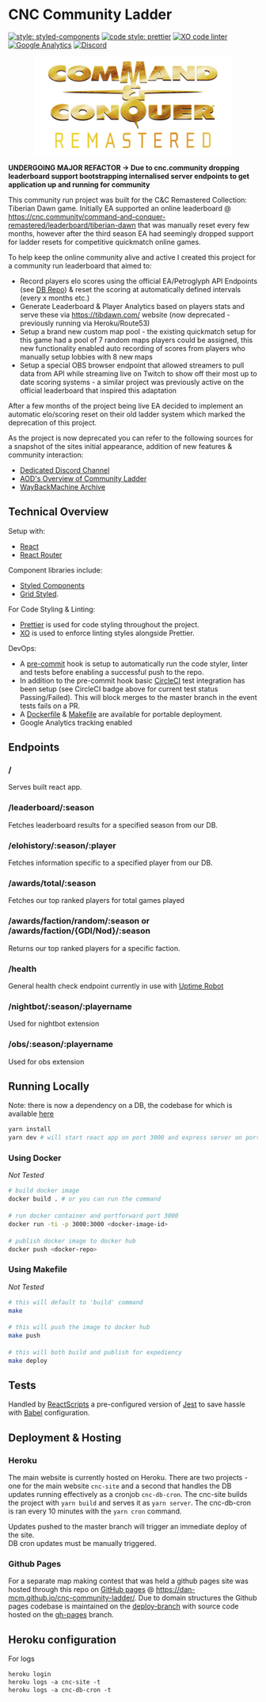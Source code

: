 # CNC Community Ladder

[![style: styled-components](https://img.shields.io/badge/components-%F0%9F%92%85%20styled_components-orange.svg?ff69b4)](https://www.styled-components.com/)
[![code style: prettier](https://img.shields.io/badge/style-prettier-ff69b4.svg)](https://github.com/prettier/prettier)
[![XO code linter](https://img.shields.io/badge/linter-XO-5ed9c7.svg)](https://github.com/xojs/xo)
[![Google Analytics](https://img.shields.io/badge/monitoring-📈_Google_Analytics-blue.svg)](https://analytics.google.com/analytics/web/)
[![Discord](https://img.shields.io/discord/784235637715894293?color=purple&label=discord)](https://discord.gg/pgBSxgmkHr)

<p align="center">
  <img width= "400" height="200" src="src/images/cnc_remastered.png"/>
</p>

**UNDERGOING MAJOR REFACTOR -> Due to cnc.community dropping leaderboard support bootstrapping internalised server endpoints to get application up and running for community**

This community run project was built for the C&C Remastered Collection: Tiberian Dawn game. Initially EA supported an online leaderboard @ https://cnc.community/command-and-conquer-remastered/leaderboard/tiberian-dawn that was manually reset every few months, however after the third season EA had seemingly dropped support for ladder resets for competitive quickmatch online games.

To help keep the online community alive and active I created this project for a community run leaderboard that aimed to:
* Record players elo scores using the official EA/Petroglyph API Endpoints (see [DB Repo](https://github.com/dan-mcm/cnc-db)) & reset the scoring at automatically defined intervals (every x months etc.)
* Generate Leaderboard & Player Analytics based on players stats and serve these via https://tibdawn.com/ website (now deprecated - previously running via Heroku/Route53)
* Setup a brand new custom map pool - the existing quickmatch setup for this game had a pool of 7 random maps players could be assigned, this new functionality enabled auto recording of scores from players who manually setup lobbies with 8 new maps
* Setup a special OBS browser endpoint that allowed streamers to pull data from API while streaming live on Twitch to show off their most up to date scoring systems - a similar project was previously active on the official leaderboard that inspired this adaptation

After a few months of the project being live EA decided to implement an automatic elo/scoring reset on their old ladder system which marked the deprecation of this project.

As the project is now deprecated you can refer to the following sources for a snapshot of the sites initial appearance, addition of new features & community interaction:

* [Dedicated Discord Channel](https://discord.gg/pgBSxgmkHr)
* [AOD's Overview of Community Ladder](https://www.youtube.com/watch?v=60UBTykG7UE)
* [WayBackMachine Archive](https://web.archive.org/web/20210202065149/https://tibdawn.com/)


## Technical Overview

Setup with:
* [React](https://reactjs.org/)
* [React Router](https://github.com/ReactTraining/react-router)

Component libraries include:
* [Styled Components](https://www.styled-components.com/)
* [Grid Styled](http://jxnblk.com/grid-styled/).

For Code Styling & Linting:
* [Prettier](https://github.com/prettier/prettier) is used for code styling throughout the project.
* [XO](https://github.com/xojs/xo) is used to enforce linting styles alongside Prettier.

DevOps:
* A [pre-commit](https://www.npmjs.com/package/pre-commit) hook is setup to automatically run the code styler, linter and tests before enabling a successful push to the repo.
* In addition to the pre-commit hook basic [CircleCI](https://circleci.com/) test integration has been setup (see CircleCI badge above for current test status Passing/Failed). This will block merges to the master branch in the event tests fails on a PR.
* A [Dockerfile](./Dockerfile) & [Makefile](./Makefile) are available for portable deployment.
* Google Analytics tracking enabled

## Endpoints

### /
Serves built react app.

### /leaderboard/:season
Fetches leaderboard results for a specified season from our DB.

### /elohistory/:season/:player
Fetches information specific to a specified player from our DB.

### /awards/total/:season
Fetches our top ranked players for total games played

### /awards/faction/random/:season or /awards/faction/{GDI/Nod}/:season
Returns our top ranked players for a specific faction.

### /health
General health check endpoint currently in use with [Uptime Robot](https://uptimerobot.com/)

### /nightbot/:season/:playername
Used for nightbot extension

### /obs/:season/:playername
Used for obs extension

## Running Locally

Note: there is now a dependency on a DB, the codebase for which is available [here](https://github.com/dan-mcm/cnc-db)

```bash
yarn install
yarn dev # will start react app on port 3000 and express server on port 5000 by default
```

### Using Docker
*Not Tested*
```bash
# build docker image
docker build . # or you can run the command

# run docker container and portforward port 3000
docker run -ti -p 3000:3000 <docker-image-id>

# publish docker image to docker hub
docker push <docker-repo>
```

### Using Makefile
*Not Tested*
```bash
# this will default to 'build' command
make

# this will push the image to docker hub
make push

# this will both build and publish for expediency
make deploy
```

## Tests

Handled by [ReactScripts](https://create-react-app.dev/docs/running-tests/) a pre-configured version of [Jest](https://jestjs.io/docs/en/getting-started) to save hassle with [Babel](https://babeljs.io/) configuration.

## Deployment & Hosting

### Heroku
The main website is currently hosted on Heroku. There are two projects - one for the main website `cnc-site` and a second that handles the DB updates running effectively as a cronjob `cnc-db-cron`.
The cnc-site builds the project with `yarn build` and serves it as `yarn server`.
The cnc-db-cron is ran every 10 minutes with the `yarn cron` command.

Updates pushed to the master branch will trigger an immediate deploy of the site.  
DB cron updates must be manually triggered.

### Github Pages
For a separate map making contest that was held a github pages site was hosted through this repo on [GitHub pages](https://pages.github.com/) @ https://dan-mcm.github.io/cnc-community-ladder/.
Due to domain structures the Github pages codebase is maintained on the [deploy-branch](https://github.com/dan-mcm/cnc-community-ladder/tree/deploy-branch) with source code hosted on the [gh-pages](https://github.com/dan-mcm/cnc-community-ladder/tree/gh-pages) branch.

## Heroku configuration

For logs

```
heroku login
heroku logs -a cnc-site -t
heroku logs -a cnc-db-cron -t
```
